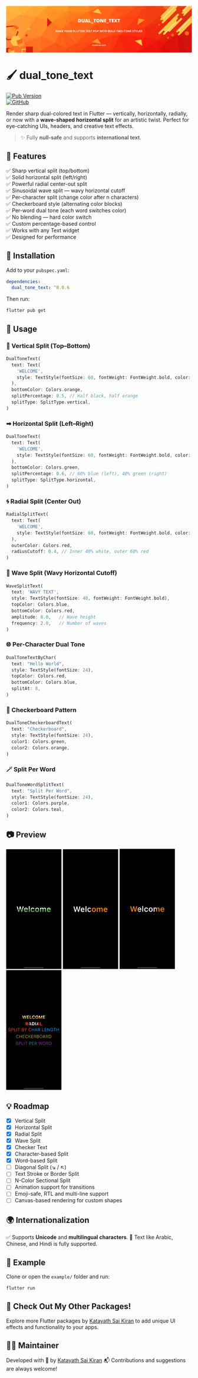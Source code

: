 

<img src="https://raw.githubusercontent.com/Katayath-Sai-Kiran/dual_tone_text_codespark/main/assets/banners/banner.png" alt="Banner"/>

# 🖌️ dual_tone_text

[![Pub Version](https://img.shields.io/pub/v/dual_tone_text_codespark)](https://pub.dev/packages/dual_tone_text_codespark)  
[![GitHub](https://img.shields.io/badge/GitHub-Katayath--Sai--Kiran%2Fdual__tone__text_codespark-blue?logo=github)](https://github.com/Katayath-Sai-Kiran/dual_tone_text_codespark)

Render sharp dual-colored text in Flutter — vertically, horizontally, radially, or now with a **wave-shaped horizontal split** for an artistic twist. Perfect for eye-catching UIs, headers, and creative text effects.

> ✨ Fully **null-safe** and supports **international text**.

## 🚀 Features

✅ Sharp vertical split (top/bottom)  
✅ Solid horizontal split (left/right)  
✅ Powerful radial center-out split  
✅ Sinusoidal wave split — wavy horizontal cutoff  
✅ Per-character split (change color after n characters)  
✅ Checkerboard style (alternating color blocks)  
✅ Per-word dual tone (each word switches color)  
✅ No blending — hard color switch  
✅ Custom percentage-based control  
✅ Works with any Text widget  
✅ Designed for performance  

## 🔧 Installation

Add to your `pubspec.yaml`:

```yaml
dependencies:
  dual_tone_text: ^0.0.6
````

Then run:

```bash
flutter pub get
```

## 🧪 Usage

### 🔽 Vertical Split (Top–Bottom)

```dart
DualToneText(
  text: Text(
    'WELCOME',
    style: TextStyle(fontSize: 60, fontWeight: FontWeight.bold, color: Colors.black),
  ),
  bottomColor: Colors.orange,
  splitPercentage: 0.5, // Half black, half orange
  splitType: SplitType.vertical,
)
```

### ➡ Horizontal Split (Left–Right)

```dart
DualToneText(
  text: Text(
    'WELCOME',
    style: TextStyle(fontSize: 60, fontWeight: FontWeight.bold, color: Colors.blue),
  ),
  bottomColor: Colors.green,
  splitPercentage: 0.6, // 60% blue (left), 40% green (right)
  splitType: SplitType.horizontal,
)
```

### 🌀 Radial Split (Center Out)

```dart
RadialSplitText(
  text: Text(
    'WELCOME',
    style: TextStyle(fontSize: 60, fontWeight: FontWeight.bold, color: Colors.white),
  ),
  outerColor: Colors.red,
  radiusCutoff: 0.4, // Inner 40% white, outer 60% red
)
```

### 🌊 Wave Split (Wavy Horizontal Cutoff)

```dart
WaveSplitText(
  text: 'WAVY TEXT',
  style: TextStyle(fontSize: 48, fontWeight: FontWeight.bold),
  topColor: Colors.blue,
  bottomColor: Colors.red,
  amplitude: 8.0,   // Wave height
  frequency: 2.0,   // Number of waves
)
```

### 🌐 Per-Character Dual Tone

```dart
DualToneTextByChar(
  text: "Hello World",
  style: TextStyle(fontSize: 24),
  topColor: Colors.red,
  bottomColor: Colors.blue,
  splitAt: 8,
)
```

### 🔳 Checkerboard Pattern

```dart
DualToneCheckerboardText(
  text: "Checkerboard",
  style: TextStyle(fontSize: 24),
  color1: Colors.green,
  color2: Colors.orange,
)
```

### 🪄 Split Per Word

```dart
DualToneWordSplitText(
  text: "Split Per Word",
  style: TextStyle(fontSize: 24),
  color1: Colors.purple,
  color2: Colors.teal,
)
```

## 📷 Preview

<img src="https://raw.githubusercontent.com/Katayath-Sai-Kiran/dual_tone_text_codespark/main/assets/screenshots/300x650-01.png" alt="Vertical Split" width="150"/>
<img src="https://raw.githubusercontent.com/Katayath-Sai-Kiran/dual_tone_text_codespark/main/assets/screenshots/300x650-02.png" alt="Horizontal Split" width="150"/>
<img src="https://raw.githubusercontent.com/Katayath-Sai-Kiran/dual_tone_text_codespark/main/assets/screenshots/300x650-03.png" alt="Radial Split" width="150"/>
<img src="https://raw.githubusercontent.com/Katayath-Sai-Kiran/dual_tone_text_codespark/main/assets/screenshots/300x650-04.png" alt="Wave Split" width="150"/>

## 💡 Roadmap

* [x] Vertical Split
* [x] Horizontal Split
* [x] Radial Split
* [x] Wave Split
* [x] Checker Text
* [x] Character-based Split
* [x] Word-based Split
* [ ] Diagonal Split (↘ / ↖)
* [ ] Text Stroke or Border Split
* [ ] N-Color Sectional Split
* [ ] Animation support for transitions
* [ ] Emoji-safe, RTL and multi-line support
* [ ] Canvas-based rendering for custom shapes

## 🌍 Internationalization

✅ Supports **Unicode** and **multilingual characters**.
🎌 Text like Arabic, Chinese, and Hindi is fully supported.

## 📁 Example

Clone or open the `example/` folder and run:

```bash
flutter run
```


## 🎉 Check Out My Other Packages!

Explore more Flutter packages by [Katayath Sai Kiran](https://github.com/Katayath-Sai-Kiran) to add unique UI effects and functionality to your apps.


## 👨‍💻 Maintainer

Developed with 💙 by [Katayath Sai Kiran](https://github.com/Katayath-Sai-Kiran)
📬 Contributions and suggestions are always welcome!


